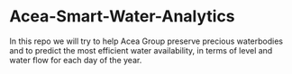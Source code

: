 # Acea-Smart-Water-Analytics
In this repo we will try to help Acea Group preserve precious waterbodies and to predict the most efficient water availability, in terms of level and water flow for each day of the year.
